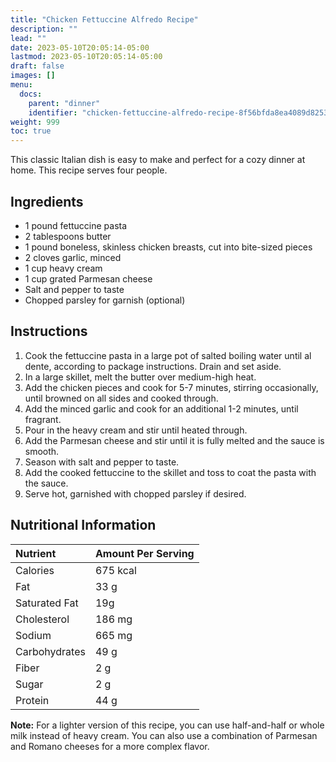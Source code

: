 ```yaml
---
title: "Chicken Fettuccine Alfredo Recipe"
description: ""
lead: ""
date: 2023-05-10T20:05:14-05:00
lastmod: 2023-05-10T20:05:14-05:00
draft: false 
images: []
menu:
  docs:
    parent: "dinner"
    identifier: "chicken-fettuccine-alfredo-recipe-8f56bfda8ea4089d82536f73e9667987"
weight: 999
toc: true
---
```


This classic Italian dish is easy to make and perfect for a cozy dinner at home. This recipe serves four people.

## Ingredients

- 1 pound fettuccine pasta
- 2 tablespoons butter
- 1 pound boneless, skinless chicken breasts, cut into bite-sized pieces
- 2 cloves garlic, minced
- 1 cup heavy cream
- 1 cup grated Parmesan cheese
- Salt and pepper to taste
- Chopped parsley for garnish (optional)

## Instructions

1. Cook the fettuccine pasta in a large pot of salted boiling water until al dente, according to package instructions. Drain and set aside.
2. In a large skillet, melt the butter over medium-high heat.
3. Add the chicken pieces and cook for 5-7 minutes, stirring occasionally, until browned on all sides and cooked through.
4. Add the minced garlic and cook for an additional 1-2 minutes, until fragrant.
5. Pour in the heavy cream and stir until heated through.
6. Add the Parmesan cheese and stir until it is fully melted and the sauce is smooth.
7. Season with salt and pepper to taste.
8. Add the cooked fettuccine to the skillet and toss to coat the pasta with the sauce.
9. Serve hot, garnished with chopped parsley if desired.

## Nutritional Information

| Nutrient | Amount Per Serving |
| :------ | :------- |
| Calories | 675 kcal |
| Fat | 33 g |
| Saturated Fat | 19g |
| Cholesterol | 186 mg |
| Sodium | 665 mg |
| Carbohydrates | 49 g |
| Fiber | 2 g |
| Sugar | 2 g |
| Protein | 44 g |

**Note:** For a lighter version of this recipe, you can use half-and-half or whole milk instead of heavy cream. You can also use a combination of Parmesan and Romano cheeses for a more complex flavor.